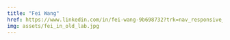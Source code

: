 ```yaml
---
title: "Fei Wang"
href: https://www.linkedin.com/in/fei-wang-9b698732?trk=nav_responsive_tab_profile_pic
img: assets/fei_in_old_lab.jpg
---
```

